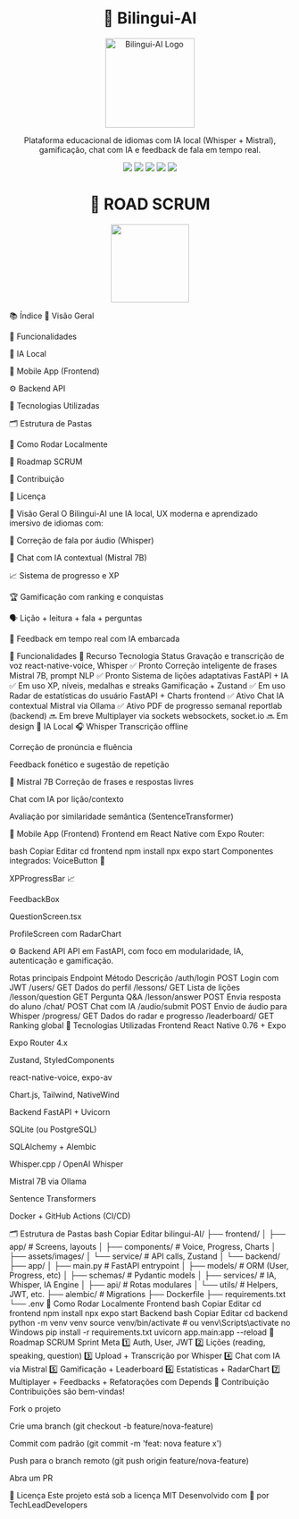 <h1 align="center">🤖 Bilingui-AI</h1> <p align="center"> <img src="./frontend/assets/images/logo.png" alt="Bilingui-AI Logo" width="160"/> </p> <p align="center"> Plataforma educacional de idiomas com IA local (Whisper + Mistral), gamificação, chat com IA e feedback de fala em tempo real. </p> <p align="center"> <img src="https://img.shields.io/badge/IA--Local-Whisper%20%2B%20Mistral-10b2f5?style=flat-square&logo=OpenAI&logoColor=white"/> <img src="https://img.shields.io/badge/Mobile-React%20Native-blue?style=flat-square&logo=react"/> <img src="https://img.shields.io/badge/Backend-FastAPI-009688?style=flat-square&logo=python"/> <img src="https://img.shields.io/badge/UX-Futuristic%20UI%20%2B%20Gamification-facc15?style=flat-square"/> <img src="https://img.shields.io/badge/Voice-Whisper%20ASR%20ready-20c997?style=flat-square"/> </p>

<h1 align="center">🧠 ROAD SCRUM</h1>
<p align="center">
  <img src="https://drive.google.com/uc?export=view&id=1nMTyIStEGwVRQwFnHclYwRlWflhV-dvf" width="140" />
</p>



📚 Índice
📌 Visão Geral

🚀 Funcionalidades

🧠 IA Local

📱 Mobile App (Frontend)

⚙️ Backend API

🧪 Tecnologias Utilizadas

🗂️ Estrutura de Pastas

🔧 Como Rodar Localmente

🧭 Roadmap SCRUM

🤝 Contribuição

🧩 Licença

📌 Visão Geral
O Bilingui-AI une IA local, UX moderna e aprendizado imersivo de idiomas com:

🎤 Correção de fala por áudio (Whisper)

🧠 Chat com IA contextual (Mistral 7B)

📈 Sistema de progresso e XP

🏆 Gamificação com ranking e conquistas

🗣️ Lição + leitura + fala + perguntas

💬 Feedback em tempo real com IA embarcada

🚀 Funcionalidades
🔹 Recurso	Tecnologia	Status
Gravação e transcrição de voz	react-native-voice, Whisper	✅ Pronto
Correção inteligente de frases	Mistral 7B, prompt NLP	✅ Pronto
Sistema de lições adaptativas	FastAPI + IA	✅ Em uso
XP, níveis, medalhas e streaks	Gamificação + Zustand	✅ Em uso
Radar de estatísticas do usuário	FastAPI + Charts frontend	✅ Ativo
Chat IA contextual	Mistral via Ollama	✅ Ativo
PDF de progresso semanal	reportlab (backend)	🔜 Em breve
Multiplayer via sockets	websockets, socket.io	🔜 Em design
🧠 IA Local
🎧 Whisper
Transcrição offline

Correção de pronúncia e fluência

Feedback fonético e sugestão de repetição

🤖 Mistral 7B
Correção de frases e respostas livres

Chat com IA por lição/contexto

Avaliação por similaridade semântica (SentenceTransformer)

📱 Mobile App (Frontend)
Frontend em React Native com Expo Router:

bash
Copiar
Editar
cd frontend
npm install
npx expo start
Componentes integrados:
VoiceButton 🎤

XPProgressBar 📈

FeedbackBox

QuestionScreen.tsx

ProfileScreen com RadarChart

⚙️ Backend API
API em FastAPI, com foco em modularidade, IA, autenticação e gamificação.

Rotas principais
Endpoint	Método	Descrição
/auth/login	POST	Login com JWT
/users/	GET	Dados do perfil
/lessons/	GET	Lista de lições
/lesson/question	GET	Pergunta Q&A
/lesson/answer	POST	Envia resposta do aluno
/chat/	POST	Chat com IA
/audio/submit	POST	Envio de áudio para Whisper
/progress/	GET	Dados do radar e progresso
/leaderboard/	GET	Ranking global
🧪 Tecnologias Utilizadas
Frontend
React Native 0.76 + Expo

Expo Router 4.x

Zustand, StyledComponents

react-native-voice, expo-av

Chart.js, Tailwind, NativeWind

Backend
FastAPI + Uvicorn

SQLite (ou PostgreSQL)

SQLAlchemy + Alembic

Whisper.cpp / OpenAI Whisper

Mistral 7B via Ollama

Sentence Transformers

Docker + GitHub Actions (CI/CD)

🗂️ Estrutura de Pastas
bash
Copiar
Editar
bilingui-AI/
├── frontend/
│   ├── app/                  # Screens, layouts
│   ├── components/           # Voice, Progress, Charts
│   ├── assets/images/
│   └── service/              # API calls, Zustand
│
└── backend/
    ├── app/
    │   ├── main.py           # FastAPI entrypoint
    │   ├── models/           # ORM (User, Progress, etc)
    │   ├── schemas/          # Pydantic models
    │   ├── services/         # IA, Whisper, IA Engine
    │   ├── api/              # Rotas modulares
    │   └── utils/            # Helpers, JWT, etc.
    ├── alembic/              # Migrations
    ├── Dockerfile
    ├── requirements.txt
    └── .env
🔧 Como Rodar Localmente
Frontend
bash
Copiar
Editar
cd frontend
npm install
npx expo start
Backend
bash
Copiar
Editar
cd backend
python -m venv venv
source venv/bin/activate  # ou venv\Scripts\activate no Windows
pip install -r requirements.txt
uvicorn app.main:app --reload
🧭 Roadmap SCRUM
Sprint	Meta
1️⃣	Auth, User, JWT
2️⃣	Lições (reading, speaking, question)
3️⃣	Upload + Transcrição por Whisper
4️⃣	Chat com IA via Mistral
5️⃣	Gamificação + Leaderboard
6️⃣	Estatísticas + RadarChart
7️⃣	Multiplayer + Feedbacks + Refatorações com Depends
🤝 Contribuição
Contribuições são bem-vindas!

Fork o projeto

Crie uma branch (git checkout -b feature/nova-feature)

Commit com padrão (git commit -m 'feat: nova feature x')

Push para o branch remoto (git push origin feature/nova-feature)

Abra um PR

🧩 Licença
Este projeto está sob a licença MIT
Desenvolvido com 💙 por TechLeadDevelopers

